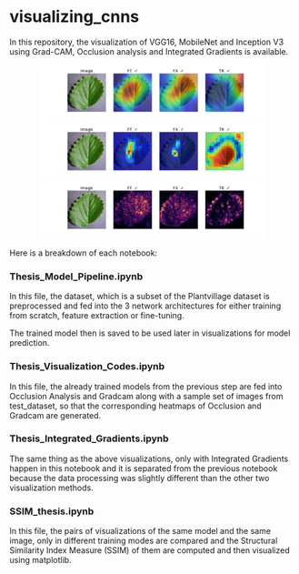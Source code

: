# visualizing_cnns
In this repository, the visualization of VGG16, MobileNet and Inception V3 using Grad-CAM, Occlusion analysis and Integrated Gradients is available.

<p align="center">
<img src="./images/GradCAM-Viz-of-IN-0.jpg" width="400">
  
<img src="./images/Occlusion-Viz-of-IN-0.jpg" width="400">
  
<img src="./images/IG-Viz-of-IN-0.jpg" width="400">
</p>

Here is a breakdown of each notebook:

### Thesis_Model_Pipeline.ipynb

In this file, the dataset, which is a subset of the Plantvillage dataset is preprocessed and fed into the 3 network architectures for either training from scratch, feature extraction or fine-tuning.

The trained model then is saved to be used later in visualizations for model prediction.

### Thesis_Visualization_Codes.ipynb

In this file, the already trained models from the previous step are fed into Occlusion Analysis and Gradcam along with a sample set of images from test_dataset, so that the corresponding heatmaps of Occlusion and Gradcam are generated. 

### Thesis_Integrated_Gradients.ipynb
The same thing as the above visualizations, only with Integrated Gradients happen in this notebook and it is separated from the previous notebook because the data processing was slightly different than the other two visualization methods.

### SSIM_thesis.ipynb
In this file, the pairs of visualizations of the same model and the same image, only in different training modes are compared and the Structural Similarity Index Measure (SSIM) of them are computed and then visualized using matplotlib.



